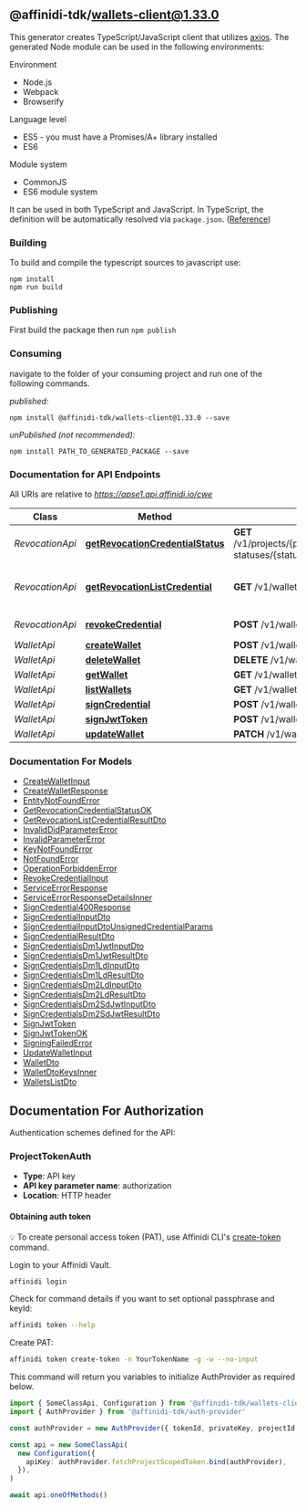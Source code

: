 ## @affinidi-tdk/wallets-client@1.33.0

This generator creates TypeScript/JavaScript client that utilizes [axios](https://github.com/axios/axios). The generated Node module can be used in the following environments:

Environment

- Node.js
- Webpack
- Browserify

Language level

- ES5 - you must have a Promises/A+ library installed
- ES6

Module system

- CommonJS
- ES6 module system

It can be used in both TypeScript and JavaScript. In TypeScript, the definition will be automatically resolved via `package.json`. ([Reference](https://www.typescriptlang.org/docs/handbook/declaration-files/consumption.html))

### Building

To build and compile the typescript sources to javascript use:

```
npm install
npm run build
```

### Publishing

First build the package then run `npm publish`

### Consuming

navigate to the folder of your consuming project and run one of the following commands.

_published:_

```
npm install @affinidi-tdk/wallets-client@1.33.0 --save
```

_unPublished (not recommended):_

```
npm install PATH_TO_GENERATED_PACKAGE --save
```

### Documentation for API Endpoints

All URIs are relative to *https://apse1.api.affinidi.io/cwe*

| Class           | Method                                                                                   | HTTP request                                                                       | Description                        |
| --------------- | ---------------------------------------------------------------------------------------- | ---------------------------------------------------------------------------------- | ---------------------------------- |
| _RevocationApi_ | [**getRevocationCredentialStatus**](docs/RevocationApi.md#getrevocationcredentialstatus) | **GET** /v1/projects/{projectId}/wallets/{walletId}/revocation-statuses/{statusId} |
| _RevocationApi_ | [**getRevocationListCredential**](docs/RevocationApi.md#getrevocationlistcredential)     | **GET** /v1/wallets/{walletId}/revocation-list/{listId}                            | Return revocation list credential. |
| _RevocationApi_ | [**revokeCredential**](docs/RevocationApi.md#revokecredential)                           | **POST** /v1/wallets/{walletId}/revoke                                             | Revoke Credential.                 |
| _WalletApi_     | [**createWallet**](docs/WalletApi.md#createwallet)                                       | **POST** /v1/wallets                                                               |
| _WalletApi_     | [**deleteWallet**](docs/WalletApi.md#deletewallet)                                       | **DELETE** /v1/wallets/{walletId}                                                  |
| _WalletApi_     | [**getWallet**](docs/WalletApi.md#getwallet)                                             | **GET** /v1/wallets/{walletId}                                                     |
| _WalletApi_     | [**listWallets**](docs/WalletApi.md#listwallets)                                         | **GET** /v1/wallets                                                                |
| _WalletApi_     | [**signCredential**](docs/WalletApi.md#signcredential)                                   | **POST** /v1/wallets/{walletId}/sign-credential                                    |
| _WalletApi_     | [**signJwtToken**](docs/WalletApi.md#signjwttoken)                                       | **POST** /v1/wallets/{walletId}/sign-jwt                                           |
| _WalletApi_     | [**updateWallet**](docs/WalletApi.md#updatewallet)                                       | **PATCH** /v1/wallets/{walletId}                                                   |

### Documentation For Models

- [CreateWalletInput](docs/CreateWalletInput.md)
- [CreateWalletResponse](docs/CreateWalletResponse.md)
- [EntityNotFoundError](docs/EntityNotFoundError.md)
- [GetRevocationCredentialStatusOK](docs/GetRevocationCredentialStatusOK.md)
- [GetRevocationListCredentialResultDto](docs/GetRevocationListCredentialResultDto.md)
- [InvalidDidParameterError](docs/InvalidDidParameterError.md)
- [InvalidParameterError](docs/InvalidParameterError.md)
- [KeyNotFoundError](docs/KeyNotFoundError.md)
- [NotFoundError](docs/NotFoundError.md)
- [OperationForbiddenError](docs/OperationForbiddenError.md)
- [RevokeCredentialInput](docs/RevokeCredentialInput.md)
- [ServiceErrorResponse](docs/ServiceErrorResponse.md)
- [ServiceErrorResponseDetailsInner](docs/ServiceErrorResponseDetailsInner.md)
- [SignCredential400Response](docs/SignCredential400Response.md)
- [SignCredentialInputDto](docs/SignCredentialInputDto.md)
- [SignCredentialInputDtoUnsignedCredentialParams](docs/SignCredentialInputDtoUnsignedCredentialParams.md)
- [SignCredentialResultDto](docs/SignCredentialResultDto.md)
- [SignCredentialsDm1JwtInputDto](docs/SignCredentialsDm1JwtInputDto.md)
- [SignCredentialsDm1JwtResultDto](docs/SignCredentialsDm1JwtResultDto.md)
- [SignCredentialsDm1LdInputDto](docs/SignCredentialsDm1LdInputDto.md)
- [SignCredentialsDm1LdResultDto](docs/SignCredentialsDm1LdResultDto.md)
- [SignCredentialsDm2LdInputDto](docs/SignCredentialsDm2LdInputDto.md)
- [SignCredentialsDm2LdResultDto](docs/SignCredentialsDm2LdResultDto.md)
- [SignCredentialsDm2SdJwtInputDto](docs/SignCredentialsDm2SdJwtInputDto.md)
- [SignCredentialsDm2SdJwtResultDto](docs/SignCredentialsDm2SdJwtResultDto.md)
- [SignJwtToken](docs/SignJwtToken.md)
- [SignJwtTokenOK](docs/SignJwtTokenOK.md)
- [SigningFailedError](docs/SigningFailedError.md)
- [UpdateWalletInput](docs/UpdateWalletInput.md)
- [WalletDto](docs/WalletDto.md)
- [WalletDtoKeysInner](docs/WalletDtoKeysInner.md)
- [WalletsListDto](docs/WalletsListDto.md)

<a id="documentation-for-authorization"></a>

## Documentation For Authorization

Authentication schemes defined for the API:
<a id="ProjectTokenAuth"></a>

### ProjectTokenAuth

- **Type**: API key
- **API key parameter name**: authorization
- **Location**: HTTP header

#### Obtaining auth token

💡 To create personal access token (PAT), use Affinidi CLI's [create-token](https://github.com/affinidi/affinidi-cli/blob/main/docs/token.md#affinidi-token-create-token) command.

Login to your Affinidi Vault.

```bash
affinidi login
```

Check for command details if you want to set optional passphrase and keyId:

```bash
affinidi token --help
```

Create PAT:

```bash
affinidi token create-token -n YourTokenName -g -w --no-input
```

This command will return you variables to initialize AuthProvider as required below.

```ts
import { SomeClassApi, Configuration } from '@affinidi-tdk/wallets-client'
import { AuthProvider } from '@affinidi-tdk/auth-provider'

const authProvider = new AuthProvider({ tokenId, privateKey, projectId })

const api = new SomeClassApi(
  new Configuration({
    apiKey: authProvider.fetchProjectScopedToken.bind(authProvider),
  }),
)

await api.oneOfMethods()
```
